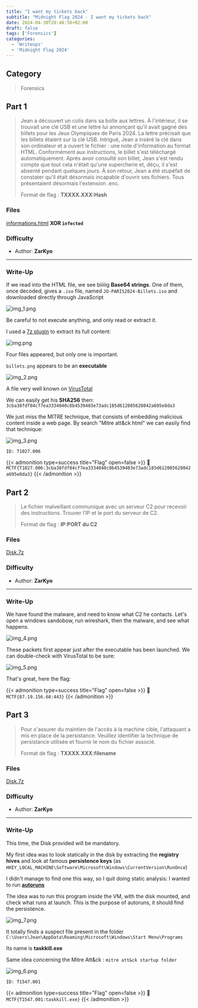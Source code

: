 ```yaml
---
title: "I want my tickets back"
subtitle: "Midnight Flag 2024 - I want my tickets back"
date: 2024-04-30T20:48:58+02:00
draft: false
tags: ['Forensics']
categories:
  - 'Writeups'
  - 'Midnight Flag 2024'
---
```


## Category

> Forensics

## Part 1

> Jean a découvert un colis dans sa boîte aux lettres. À l'intérieur, il se trouvait une clé USB et une lettre lui annonçant qu'il avait gagné des billets pour les Jeux Olympiques de Paris 2024. La lettre précisait que les billets étaient sur la clé USB. Intrigué, Jean a inséré la clé dans son ordinateur et a ouvert le fichier : une note d'information au format HTML. Conformément aux instructions, le billet s'est téléchargé automatiquement. Après avoir consulté son billet, Jean s'est rendu compte que tout cela n'était qu'une supercherie et, déçu, il s'est absenté pendant quelques jours. À son retour, Jean a été stupéfait de constater qu'il était désormais incapable d'ouvrir ses fichiers. Tous présentaient désormais l'extension .enc.
>
> Format de flag : **TXXXX.XXX:Hash**

### Files

[informations.html](informations.html) **XOR ``infected``**

### Difficulty

- Author: **ZarKyo**
---

### Write-Up

If we read into the HTML file, we see biiiiig **Base64 strings**. One of them, once decoded, gives a ``.iso`` file, named ``JO-PARIS2024-Billets.iso`` and downloaded directly through JavaScript

![img_1.png](img_1.png)

Be careful to not execute anything, and only read or extract it.

I used a [7z plugin](https://www.tc4shell.com/en/7zip/iso7z/) to extract its full content:

![img.png](img.png)

Four files appeared, but only one is important. 

``billets.png`` appears to be an **executable**

![img_2.png](img_2.png)

A file very well known on [VirusTotal](https://www.virustotal.com/gui/file/3cba38fdf84cf7ea3334040c8b4539403e73adc185d612085628042a695e8da3)

We can easily get his **SHA256** then: ``3cba38fdf84cf7ea3334040c8b4539403e73adc185d612085628042a695e8da3``

We just miss the MITRE technique, that consists of embedding malicious content inside a web page. By search "Mitre att&ck html" we can easily find that technique:

![img_3.png](img_3.png)

``
ID: T1027.006
``

{{< admonition type=success title="Flag" open=false >}}
:triangular_flag_on_post: `MCTF{T1027.006:3cba38fdf84cf7ea3334040c8b4539403e73adc185d612085628042a695e8da3}`
{{< /admonition >}}

## Part 2

>Le fichier malveillant communique avec un serveur C2 pour recevoir des instructions. Trouver l’IP et le port du serveur de C2. 
> 
> Format de flag : **IP:PORT du C2**

### Files

[Disk.7z]()

### Difficulty

- Author: **ZarKyo**
---

### Write-Up

We have found the malware, and need to know what C2 he contacts. Let's open a windows sandobow, run wireshark, then the malware, and see what happens.

![img_4.png](img_4.png)

These packets first appear just after the executable has been launched. We can double-check with VirusTotal to be sure:

![img_5.png](img_5.png)

That's great, here the flag:

{{< admonition type=success title="Flag" open=false >}}
:triangular_flag_on_post: `MCTF{87.19.156.68:443}`
{{< /admonition >}}

## Part 3

> Pour s'assurer du maintien de l'accès à la machine cible, l'attaquant a mis en place de la persistance. Veuillez identifier la technique de persistance utilisée et fournir le nom du fichier associé.
>
> Format de flag : **TXXXX.XXX:filename**

### Files

[Disk.7z]()

### Difficulty

- Author: **ZarKyo**
---

### Write-Up

This time, the Disk provided will be mandatory.

My first idea was to look statically in the disk by extracting the **registry hives** and look at famous **persistence keys** (as ``HKEY_LOCAL_MACHINE\Software\Microsoft\Windows\CurrentVersion\RunOnce``)

I didn't manage to find one this way, so I quit doing static analysis: I wanted to run [**autoruns**](https://learn.microsoft.com/fr-fr/sysinternals/downloads/autoruns)

The idea was to run this program inside the VM, with the disk mounted, and check what runs at launch. This is the purpose of autoruns, it should find the persistence.

![img_7.png](img_7.png)

It totally finds a suspect file present in the folder ``C:\Users\Jean\AppData\Roaming\Microsoft\Windows\Start Menu\Programs``

Its name is **taskkill.exe**

Same idea concerning the Mitre Att&ck : ``mitre att&ck startup folder``

![img_6.png](img_6.png)

``
ID: T1547.001
``

{{< admonition type=success title="Flag" open=false >}}
:triangular_flag_on_post: `MCTF{T1547.001:taskkill.exe}`
{{< /admonition >}}